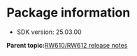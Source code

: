 # Package information

-   SDK version: 25.03.00

**Parent topic:**[RW610/RW612 release notes](../topics/rw610-rw612-release-notes.md)

